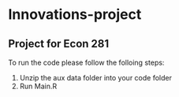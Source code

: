 # Innovations-project
## Project for Econ 281 
To run the code please follow the folloing steps:
1) Unzip the aux data folder into your code folder 
2) Run Main.R
